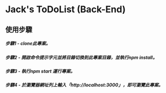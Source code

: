 # Jack's ToDoList (Back-End)
## 使用步驟
##### 步驟1 - clone此專案。
##### 步驟2 - 開啟命令提示字元並將目錄切換到此專案目錄，並執行npm install。
##### 步驟3 - 執行npm start 運行專案。
##### 步驟4 - 於瀏覽器網址列上輸入「http://localhost:3000」，即可瀏覽此專案。
